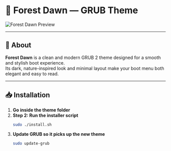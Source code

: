 # 🌌 Forest Dawn — GRUB Theme

![Forest Dawn Preview](preview.jpg)

---

## 📖 About
**Forest Dawn** is a clean and modern GRUB 2 theme designed for a smooth and stylish boot experience.  
Its dark, nature-inspired look and minimal layout make your boot menu both elegant and easy to read.

---

## 📥 Installation
1. **Go inside the theme folder**
2. **Step 2: Run the installer script**
   ```bash
   sudo ./install.sh
3. **Update GRUB so it picks up the new theme**
   ```bash
   sudo update-grub    
